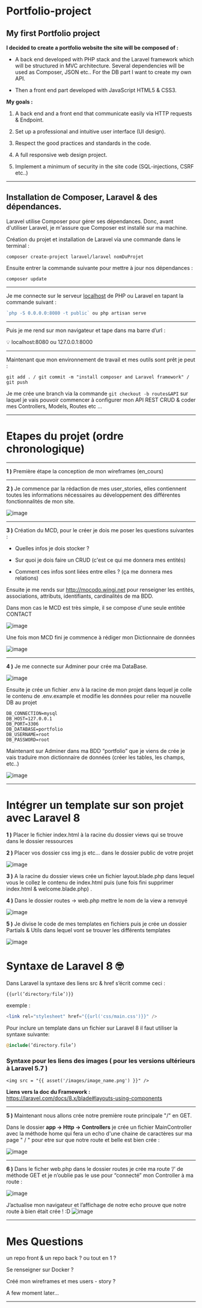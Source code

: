# Portfolio-project
## My first Portfolio project

**I decided to create a portfolio website
the site will be composed of :**

- A back end developed with PHP stack and the Laravel framework which will be structured in MVC architecture.
Several dependencies will be used as Composer, JSON etc..
For the DB part I want to create my own API.

- Then a front end part developed with JavaScript HTML5 & CSS3.


**My goals :**

1) A back end and a front end that communicate easily via HTTP requests & Endpoint.

2) Set up a professional and intuitive user interface (UI design).

3) Respect the good practices and standards in the code. 

4) A full responsive web design project.

5) Implement a minimum of security in the site code (SQL-injections, CSRF etc..)

-------------------------------------------------------------------------------

**Installation de Composer, Laravel & des dépendances.**
----

Laravel utilise Composer pour gérer ses dépendances. Donc, avant d'utiliser Laravel, je m'assure que Composer est installé sur ma machine. 

Création du projet et installation de Laravel via une commande dans le terminal :
```
composer create-project laravel/laravel nomDuProjet
```
Ensuite entrer la commande suivante pour mettre à jour nos dépendances :
```
composer update
```
----------------
Je me connecte sur le serveur [localhost](http://localhost) de PHP ou Laravel en tapant la commande suivant :

```php
`php -S 0.0.0.0:8080 -t public` ou php artisan serve
```
----
Puis je me rend sur mon navigateur et tape dans ma barre d’url :

<aside>
💡  localhost:8080 ou 127.0.0.1:8000
</aside>

----

Maintenant que mon environnement de travail et mes outils sont prêt je peut :

 ```git add . / git commit -m "install composer and Laravel framework" / git push``` 

Je me crée une branch via la commande ```git checkout -b routes&API``` sur laquel je vais pouvoir commencer à configurer mon API REST CRUD & coder mes Controllers, Models, Routes etc ...

----

# Etapes du projet (ordre chronologique)
-----

**1 )** Première étape la conception de mon wireframes  (en_cours)

-----

**2 )** Je commence par la rédaction de mes user_stories, elles contiennent toutes les informations nécessaires au développement des différentes fonctionnalités de mon site.

![image](https://user-images.githubusercontent.com/104022785/181569614-537c9ca4-1bfe-4f99-8ae1-2f89ee507643.png)


----
**3 )** Création du MCD, pour le créer je dois me poser les questions suivantes :

- Quelles infos je dois stocker ?
    
- Sur quoi je dois faire un CRUD (c'est ce qui me donnera mes entités)
    
- Comment ces infos sont liées entre elles ? (ça me donnera mes relations)
 

Ensuite je me rends sur http://mocodo.wingi.net pour renseigner les entités, associations, attributs, identifiants, cardinalités de ma BDD.

Dans mon cas le MCD est très simple, il se compose d'une seule entitée CONTACT

![image](https://user-images.githubusercontent.com/104022785/181497450-68016dca-8acd-455a-a8f9-effefaab3b90.png)

Une fois mon MCD fini je commence à rédiger mon Dictionnaire de données

![image](https://user-images.githubusercontent.com/104022785/181504943-90207141-4da4-475a-84aa-3d645ac257e1.png)

----
**4 )** Je me connecte sur Adminer pour crée ma DataBase.

![image](https://user-images.githubusercontent.com/104022785/181300186-0bc67c29-adce-484d-89e0-732f4907fafa.png)


Ensuite je crée un fichier .env à la racine de mon projet dans lequel je colle le contenu de .env.example et modifie les données pour relier ma nouvelle DB au projet

```
DB_CONNECTION=mysql
DB_HOST=127.0.0.1
DB_PORT=3306
DB_DATABASE=portfolio
DB_USERNAME=root
DB_PASSWORD=root
```

Maintenant sur Adminer dans ma BDD “portfolio” que je viens de crée je vais traduire mon dictionnaire de données (créer les tables, les champs, etc..)

![image](https://user-images.githubusercontent.com/104022785/181509261-4d7e95c2-ad4f-47c4-966a-679c3ffea3de.png)
 
----

# Intégrer un template sur son  projet avec Laravel 8

**1 )** Placer le fichier index.html à la racine du dossier views qui se trouve dans le dossier ressources

**2 )** Placer vos dossier css img js etc… dans le dossier public  de votre projet 

![image](https://user-images.githubusercontent.com/104022785/182322286-a384d10e-7b3b-4554-b781-a9b5309907b2.png)


**3 )** A la racine du dossier views crée un fichier layout.blade.php dans lequel vous le collez le contenu de index.html puis (une fois fini supprimer index.html & welcome.blade.php) .

**4 )** Dans le dossier routes → web.php mettre le nom de la view a renvoyé

![image](https://user-images.githubusercontent.com/104022785/182321746-66217eff-b28b-47fd-841b-33ec3d025dbf.png)


**5 )** Je divise le code de mes templates en fichiers puis je crée un dossier Partials & Utils dans lequel vont se trouver les différents templates 

![image](https://user-images.githubusercontent.com/104022785/182321775-f4ed0e37-d0c2-4624-a18e-e8d7015f6f80.png)


# Syntaxe de Laravel 8 🤓

Dans Laravel la syntaxe des liens src & href s’écrit comme ceci :

```php
{{url(’directory/file’)}}
```

exemple :

```php
<link rel="stylesheet" href="{{url('css/main.css')}}" />
```

Pour inclure un template dans un fichier sur Laravel 8 il faut utiliser la syntaxe suivante:

```php
@include(’directory.file’)
```

### Syntaxe pour les liens des images ( pour les versions ultérieurs à Laravel 5.7 )

```<img src = "{{ asset('/images/image_name.png') }}" />```

**Liens vers la doc du Framework :**
https://laravel.com/docs/8.x/blade#layouts-using-components

----

**5 )** Maintenant nous allons crée notre première route principale "/" en GET.

Dans le dossier **app → Http → Controllers** je crée un fichier MainController avec la méthode home qui fera un echo d'une chaine de caractères sur ma page " / " pour etre sur que notre route et belle est bien crée :

![image](https://user-images.githubusercontent.com/104022785/181299939-8fd6ded2-34f5-4ef0-8c60-fa6549732b51.png)


----
**6 )** Dans le ficher web.php dans le dossier routes je crée ma route ‘/’ de méthode GET et je n’oublie pas le use pour “connecté” mon Controller à ma route :

![image](https://user-images.githubusercontent.com/104022785/181300069-b1d1a86d-bf37-42f8-833f-01e2e93074e8.png)


J’actualise mon navigateur et l’affichage de notre echo prouve que notre route à bien était crée ! :D
![image](https://user-images.githubusercontent.com/104022785/181300552-ee8f2357-ee0a-4d94-bb8a-3a395747d143.png)


---------


# Mes Questions

un repo front & un repo back ? ou tout en 1 ?

Se renseigner sur Docker ?

Créé mon wireframes et mes users - story ?


A few moment later...

-------

